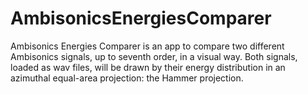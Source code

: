 # AmbisonicsEnergiesComparer

Ambisonics Energies Comparer is an app to compare two different Ambisonics signals, up to seventh order, in a visual way. Both signals, loaded as wav files, will be drawn by their energy distribution in an azimuthal equal-area projection: the Hammer projection.
